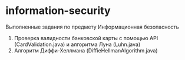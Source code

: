 # information-security
Выполненные задания по предмету Информационная безопасность
1. Проверка валидности банковской карты с помощью API (CardValidation.java) и алгоритма Луна (Luhn.java)
2. Алгоритм Диффи-Хеллмана (DiffieHellmanAlgorithm.java)
